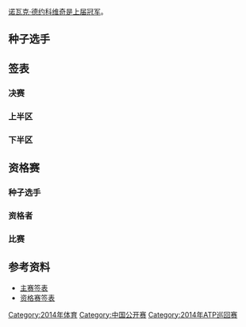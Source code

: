 [诺瓦克·德约科维奇是](https://zh.wikipedia.org/wiki/诺瓦克·德约科维奇 "wikilink")[上届冠军](https://zh.wikipedia.org/wiki/2013年中国网球公开赛男子单打比赛 "wikilink")。

## 种子选手

## 签表

### 决赛

### 上半区

### 下半区

## 资格赛

### 种子选手

### 资格者

### 比赛

## 参考资料

  - [主赛签表](http://www.atpworldtour.com/posting/2014/747/mds.pdf)
  - [资格赛签表](http://www.atpworldtour.com/posting/2014/747/qs.pdf)

[Category:2014年体育](https://zh.wikipedia.org/wiki/Category:2014年体育 "wikilink") [Category:中国公开赛](https://zh.wikipedia.org/wiki/Category:中国公开赛 "wikilink") [Category:2014年ATP巡回赛](https://zh.wikipedia.org/wiki/Category:2014年ATP巡回赛 "wikilink")